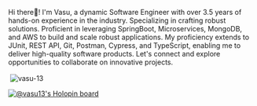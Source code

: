 Hi there👋! I'm Vasu, a dynamic Software Engineer with over 3.5 years of hands-on experience in the industry. Specializing in crafting robust solutions. Proficient in leveraging SpringBoot, Microservices, MongoDB, and AWS to build and scale robust applications. My proficiency extends to JUnit, REST API, Git, Postman, Cypress, and TypeScript, enabling me to deliver high-quality software products. Let's connect and explore opportunities to collaborate on innovative projects.

<!---
VASU-13/VASU-13 is a ✨ special ✨ repository because its `README.md` (this file) appears on your GitHub profile.
You can click the Preview link to take a look at your changes.
--->


<p>&nbsp;<img align="center" src="https://github-readme-stats.vercel.app/api?username=VASU-13&show_icons=true&locale=en" alt="vasu-13" /></p>

[![@vasu13's Holopin board](https://holopin.io/api/user/board?user=vasu13)](https://holopin.io/@vasu13)
